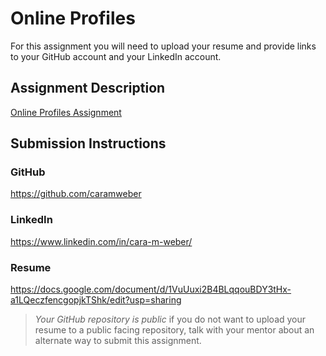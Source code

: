 # Online Profiles
For this assignment you will need to upload your resume and provide links to your GitHub account and your LinkedIn account.

## Assignment Description
[Online Profiles Assignment](https://education.launchcode.org/liftoff/modules/assignments/online-profiles)

## Submission Instructions
 
### GitHub
https://github.com/caramweber

### LinkedIn
https://www.linkedin.com/in/cara-m-weber/

### Resume
https://docs.google.com/document/d/1VuUuxi2B4BLqqouBDY3tHx-a1LQeczfencgopjkTShk/edit?usp=sharing

> *Your GitHub repository is public* if you do not want to upload your resume to a public facing repository, talk with your mentor about an alternate way to submit this assignment.
